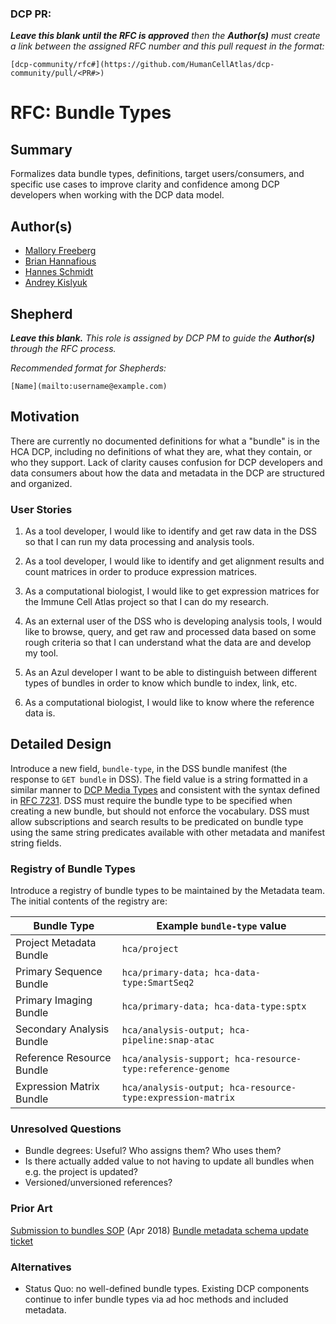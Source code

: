 ### DCP PR:

***Leave this blank until the RFC is approved** then the **Author(s)** must create a link between the assigned RFC number and this pull request in the format:*

`[dcp-community/rfc#](https://github.com/HumanCellAtlas/dcp-community/pull/<PR#>)`

# RFC: Bundle Types

## Summary

Formalizes data bundle types, definitions, target users/consumers, and specific use cases to improve clarity and
confidence among DCP developers when working with the DCP data model.

## Author(s)

* [Mallory Freeberg](mailto:mfreeberg@ebi.ac.uk)
* [Brian Hannafious](mailto:bhannafi@ucsc.edu)
* [Hannes Schmidt](mailto:hannes@ucsc.edu)
* [Andrey Kislyuk](mailto:akislyuk@chanzuckerberg.com)

## Shepherd
***Leave this blank.** This role is assigned by DCP PM to guide the **Author(s)** through the RFC process.*

*Recommended format for Shepherds:*

 `[Name](mailto:username@example.com)`

## Motivation

There are currently no documented definitions for what a "bundle" is in the HCA DCP, including no definitions of what
they are, what they contain, or who they support. Lack of clarity causes confusion for DCP developers and data consumers
about how the data and metadata in the DCP are structured and organized.

### User Stories

1. As a tool developer, I would like to identify and get raw data in the DSS so that I can run my data processing and
   analysis tools.

1. As a tool developer, I would like to identify and get alignment results and count matrices in order to produce
   expression matrices.

1. As a computational biologist, I would like to get expression matrices for the Immune Cell Atlas project so that I can
   do my research.

1. As an external user of the DSS who is developing analysis tools, I would like to browse, query, and get raw and
   processed data based on some rough criteria so that I can understand what the data are and develop my tool.

1. As an Azul developer I want to be able to distinguish between different types of bundles in order to know which
   bundle to index, link, etc.

1. As a computational biologist, I would like to know where the reference data is.

## Detailed Design

Introduce a new field, `bundle-type`, in the DSS bundle manifest (the response to `GET bundle` in DSS). The field value
is a string formatted in a similar manner
to [DCP Media Types](https://docs.google.com/document/d/1TqihrgXjct9aDmTJO52_gE2WlpFysB1OkG9C8exmWTw) and consistent
with the syntax defined in [RFC 7231](https://tools.ietf.org/html/rfc7231#section-3.1.1.1). DSS must require the bundle
type to be specified when creating a new bundle, but should not enforce the vocabulary. DSS must allow subscriptions
and search results to be predicated on bundle type using the same string predicates available with other metadata and
manifest string fields.

### Registry of Bundle Types

Introduce a registry of bundle types to be maintained by the Metadata team. The initial contents of the registry are:

| Bundle Type              | Example `bundle-type` value                               |
|--------------------------|-----------------------------------------------------------|
| Project Metadata Bundle  | `hca/project`                                             |
| Primary Sequence Bundle  | `hca/primary-data; hca-data-type:SmartSeq2`               |
| Primary Imaging Bundle   | `hca/primary-data; hca-data-type:sptx`                    |
| Secondary Analysis Bundle| `hca/analysis-output; hca-pipeline:snap-atac`             |
| Reference Resource Bundle| `hca/analysis-support; hca-resource-type:reference-genome`|
| Expression Matrix Bundle | `hca/analysis-output; hca-resource-type:expression-matrix`|

### Unresolved Questions

- Bundle degrees: Useful? Who assigns them? Who uses them?
- Is there actually added value to not having to update all bundles when e.g. the project is updated?
- Versioned/unversioned references?

### Prior Art

[Submission to bundles SOP](https://docs.google.com/document/d/1x8mYLU8ubpZtTrzkwJrft1heqReX-pJLjJfb2X0fd2w) (Apr 2018)
[Bundle metadata schema update ticket](https://github.com/HumanCellAtlas/metadata-schema/issues/986)

### Alternatives

- Status Quo: no well-defined bundle types. Existing DCP components continue to infer bundle types via ad hoc methods
  and included metadata.
